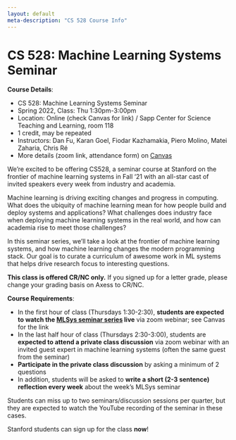 ```yaml
---
layout: default
meta-description: "CS 528 Course Info"
---
```


# CS 528: Machine Learning Systems Seminar

**Course Details**:
* CS 528: Machine Learning Systems Seminar
* Spring 2022, Class: Thu 1:30pm-3:00pm
* Location: Online (check Canvas for link) / Sapp Center for Science Teaching and Learning, room 118
* 1 credit, may be repeated
* Instructors: Dan Fu, Karan Goel, Fiodar Kazhamakia, Piero Molino, Matei Zaharia, Chris Ré
* More details (zoom link, attendance form) on [Canvas](https://canvas.stanford.edu/courses/154415)

We’re excited to be offering CS528, a seminar course at Stanford on the frontier of machine learning systems in Fall ‘21 with an all-star cast of invited speakers every week from industry and academia.

Machine learning is driving exciting changes and progress in computing. What does the ubiquity of machine learning mean for how people build and deploy systems and applications? What challenges does industry face when deploying machine learning systems in the real world, and how can academia rise to meet those challenges?

In this seminar series, we’ll take a look at the frontier of machine learning systems, and how machine learning changes the modern programming stack. Our goal is to curate a curriculum of awesome work in ML systems that helps drive research focus to interesting questions.

**This class is offered CR/NC only.** If you signed up for a letter grade, please change your grading basis on Axess to CR/NC.

**Course Requirements**:
* In the first hour of class (Thursdays 1:30-2:30), **students are expected to watch the [MLSys seminar series](index.md) live** via zoom webinar; see Canvas for the link
* In the last half hour of class (Thursdays 2:30-3:00), students are **expected to attend a private class discussion** via zoom webinar with an invited guest expert in machine learning systems (often the same guest from the seminar)
* **Participate in the private class discussion** by asking a minimum of 2 questions
* In addition, students will be asked to **write a short (2-3 sentence) reflection every week** about the week’s MLSys seminar

Students can miss up to two seminars/discussion sessions per quarter, but they are expected to watch the YouTube recording of the seminar in these cases.

Stanford students can sign up for the class **now**!
